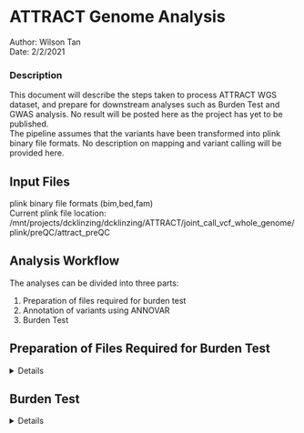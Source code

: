 # ATTRACT Genome Analysis  
Author: Wilson Tan  
Date: 2/2/2021  

### Description  
This document will describe the steps taken to process ATTRACT WGS dataset, and prepare for downstream analyses such as Burden Test and GWAS analysis.
No result will be posted here as the project has yet to be published.  
The pipeline assumes that the variants  have been transformed into plink binary file formats. No description on mapping and variant calling will be provided here.  

## Input Files  
plink binary file formats (bim,bed,fam)  
Current plink file location: /mnt/projects/dcklinzing/dcklinzing/ATTRACT/joint_call_vcf_whole_genome/plink/preQC/attract_preQC  

## Analysis Workflow  
The analyses can be divided into three parts:  
1. Preparation of files required for burden test  
2. Annotation of variants using ANNOVAR  
3. Burden Test  

## Preparation of Files Required for Burden Test  
<details>  
<summary> Details </summary>  
The script involved in this section can be found in bin/WGSfiltering.sh.  
  
### Filtering Criteria  

1. Rate of Genotype missingness per individual: 5%
2. Autosomes only  
3. Heterozygosity (retain F statistics within 3 std from population mean)  
4. Relatedness score cutoff 20%  
5. HWE: 1e-6  
6. Genotype missingness: 5%  

## Steps  
Step 1: Remove autosome and individuals with genotype missingness per individual (missing) > 5%  
Step 2: Variant pruning, remove related samples as well as samples with unusual heterozygosity  
Step 3: Variant filtering for common variant (for computation of population) and remove differential missing SNPs  
Step 4: run PCA to identify population stratification, and divide samples into chinese/indian/malays  
Step 5: Ancestry-specific calculation to identify ancestry-level-common-variants  
Step 6: extract RARE SNPs (excluding those which are common at ancestry level) MAF<0.01  
Step 7: If you want to obtain samples which are clearly defined as chinese/malay/indian, use the following files. Else, the above file in STep 6 is ok, and you can adjust for population stratification later in model using the PC values  

  
## Final files for all analyses  
1. rare_parse2_QC_filtered_attract_preQC (without removing mixed lineage)  
2. final_rare_ATTRACT (removing mixed lineages)  
3. Setid file (lists of variants per gene)  

#### Setid Files  
A two-column tab-delimited file, comprising of gene identifier (column 1) and variant id (column 2). 
For burden test / collapsing test, this file will help the program to identify variant-gene association before the program collapses the variants for burden test. 
Different setid files should be created for different categories of test. Eg, if only non-synonymous variants were to be tested, a setid file should be created just containing non-synonymous variants for each gene, and exclude the other variant types such as synonymous, indels, etc.  
There is no naming consensus on the setid filename, but it is advised to assign a meaningful name such as nonsynonymous.setid, rather than A.setid.  


Eg. Nonsynonymous.setid  
|ENSG00000000419|chr20:50935136:G:A|
|--|--|
|ENSG00000000419|chr20:50935230:T:C|
|ENSG00000000419|chr20:50935237:C:T|
|ENSG00000000419|chr20:50941128:C:G|
|ENSG00000000419|chr20:50942085:C:A|
|ENSG00000001084|chr6:53500201:G:A|
|ENSG00000001084|chr6:53500269:A:G|  

Note: The variants were categorized according to variant annotation. For each category of variants, a setid should be made:  
1. nonsynonymous.setid  
2. synonymous.setid  
3. frameshift_indel.setid  
4. stoploss.setid  
5. stopgain.setid  
6. nonframeshift_indel.setid  
7. splicing.setid  #2bp from exon-intron junction
8. sift.setid  #damaging variants only
9. polyphen.setid  #pathogenic variants only
10. damaging(2/3/4/5/).setid  
11. others  


</details>  


## Burden Test  

<details>  
<summary> Details </summary>  
The script involved in this section can be found in bin/burdentest/burdentestPIPELINE.sh.  
Dependencies:  

1. SKAT  (https://cran.r-project.org/web/packages/SKAT/index.html)  

2. PLINK v1.9 (https://zzz.bwh.harvard.edu/plink/)  

This pipeline runs on SGE. Please modify the execution of the scripts if you have other linux system.  
The key script to burdentestPIPELINE.sh is bin/burdentest/burden.sh.  

### Running Burden Test Pipeline on SGE / Aquila:  
```
###Step 1: Make a folder with any folder name (Eg: SIFT_Polyphen #I would only want to collapse variants that are predicted as pathogenic by SIFT/Polyphen)  
mkdir SIFT_Polyphen;
###Step 2: Create listvariants.sh to create target.setid required for the analysis (See bin/burdentest/listvariants.sh for details)
vi listvariants.sh
###Step 3: Run burdentestPIPELINE.sh
sh burdentestPIPELINE.sh
###Step 4: Run postBURDENTESTpipeline.sh
sh postBURDENTESTpipeline.sh
```  
<details>  

#### Description of the steps:  
##### Step 1: Make a folder with any folder name  
First, create a folder. The name of the folder should be intuitive. For example, if you are interested to perform Burden Test on pathogenic variants, the folder name should be pathogenic.  
```
mkdir Pathogenic
cd Pathogenic
```  
##### Step 2: Create listvariants.sh  
Next, create listvariants.sh that will concanate the list of variants predicted to be damaging by SIFT//Polyphen into a file called target.setid.  
To prevent double counting, kindly use "uniq".  

```
cat ../sift.setid ../polyphen.setid | sort | uniq > target.setid
```  

##### Step 3: Run burdentestPIPELINE.sh  
Store thie pipeline in a bin folder of your interest. For me, I have stored it in "/mnt/projects/wlwtan/cardiac_epigenetics/burden.sh". Therefore, before you start the analysis, change the location of the script (Full Path).  
Firstly, the pipeline will create 10,000 commands to execute burden test. (depends on the number of genes in setid file formed in Step 2).  
Next, the pipeline will split the 10,000 commands into groups of 50. You are now allowed to run 10K parallel jobs on Aquila.  
Lastly, 200 parallel jobs will be submitted to Aquila, each job should take about 1 hour.  
Note: Also kindly read burden.sh section below on how to setup the filepath within the burden.sh scripts (especially the location of plink binary files).  


```
## Form the cmd for burdentest
## target.setid can be formed by using listvariants.sh file found in the bin
## setid file <gene id><variant>
awk '{print "sh /mnt/projects/wlwtan/cardiac_epigenetics/burden.sh "$1}' target.setid | uniq > burden.cwd

## If aquila is still being used, I will split all genes into 50 lines per script, and run
split --lines=50 burden.cwd
ls x* | awk '{print "qsub -pe OpenMP 1 -l h_rt=2:00:00,mem_free=20G -V -cwd "$1}' > run.cwd
sh run.cwd
## Good luck
```  

##### Step 4: Run postBURDENTESTpipeline.sh  
This wrapper ws created to facilitate the consolidation of burden test p-values and to perform multiple-testing correction.  
The path of a few files must be organized properly:  
1. countVARperGENE.r  
2. qqplot.r  
3. manhatan.r  
These files can be found in bin/burdentest  
The final burden test output will be recorded in annotated_statistics.txt.  

```
### Step 1: Transfer all gene p-value files into a folder (allstat)
mkdir allstat
mv *.stat allstat/


### Step 2: Count number of variants per gene
Rscript-3.5.1 bin/burdentest/countVARperGENE.r target.setid

### Step 3: adjust p-value and plot various graphs
cat allstat/*.stat | grep BURDEN | sort -k2,2g > statistics.txt
Rscript-3.5.1 bin/burdentest/qqplot.r statistics.txt burden.qqplot.png
Rscript-3.5.1 bin/burdentest/manhatan.r statistics.txt burden.manhatan.png
```  
</details>  

#### Expected Output  
##### annotated_statistics.txt  
| gid | P.value | test | bonferroni | chr | start | end | hgnc | biotype | variant.count |
| --- | --- | --- | --- | --- | --- | --- | --- | --- | --- |
| GENE100 | 3.03e-06 | BURDEN | 0.04 | chr19 | 400002 | 42719898 | GENE100 | protein_coding | 8 |
| GENE20 | 2.03e-06 | BURDEN | 0.1 | chr1 | 600302 | 2714898 | GENE30 | protein_coding | 34 |  


##### qqplot.png  
<img src="https://github.com/lwtan90/ATTRACTgenome/blob/master/img/qqplot.png" width=300>  


##### manhattan.png  


  
### Details about burden.sh  
Burden.sh will consolidate the list of variants (depending on the category of interest) that are located within the coding region of a gene,
and perform SKAT/Burden test using the function implemented in R package SKAT. Plink is required to convert the genotype files into matrix format 
required by the R package for processing. Other files required for the FAM files and eigenvec files from PCA analysis performed in WGSfiltering.sh.    


```
#!/bin/bash

PLINK=/mnt/projects/wlwtan/cardiac_epigenetics/SG10K/ATTRACT/GWAS/plink
GENE=$1


## forming input required for burden test
grep $GENE target.setid | awk '{print $2}' > "test_"$GENE".id"
$PLINK --bfile EXONPLUS.parse3_rare_parse1_QC_filtered_attract_preQC --extract "test_"$GENE".id" --out "test_"$GENE --make-bed

## Burden tes takes in genotype matrix
$PLINK --bfile "test_"$GENE --recodeA --out "test_"$GENE".mat"

## Actual burden test is done here
Rscript-3.5.1 /mnt/projects/wlwtan/cardiac+_epigenetics/burdentest.r $GENE
rm "test_"$GENE*
```  


If you have decided to run burden test on 1 gene, just run the following:  
```
sh burden.sh GENE1  

```  
  
Expect Output from burden.sh:  
```
   file       pvalue   test
1 GENE1 4.781062e-04   SKAT
2 GENE1 3.030084e-06 BURDEN
```  

Description of the columns:  
1. file: the gene of interest with the collapsed variants (In this case, GENE1).    
2. pvalue: unadjusted p-value from SKAT and Burden Test. Multiple testing correction (Bonferroni) is highly recommended with the p-value obtained from other genes.  
3. test: Burden or SKAT test.  



</details>  
